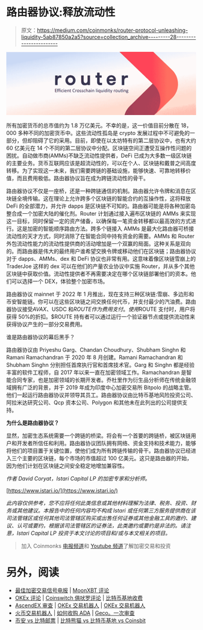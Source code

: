 # 路由器协议:释放流动性

> 原文：<https://medium.com/coinmonks/router-protocol-unleashing-liquidity-5ab87850a2a5?source=collection_archive---------28----------------------->

![](img/c522ceb6e352eef12948ccd8a759c69b.png)

所有加密货币的总市值约为 1.8 万亿美元。不幸的是，这一价值目前分散在 18，000 多种不同的加密货币中。这些流动性孤岛是 crypto 发展过程中不可避免的一部分，但却阻碍了它的采用。目前，即使在以太坊特有的第二层协议中，也有大约 60 亿美元在 14 个不同的第二层协议中分配。区块链空间正遭受互操作性问题的困扰。自动做市商(AMMs)不缺乏流动性提供者，DeFi 已成为大多数一级区块链的主要业务。货币互联网应该是超流动性的，可以在个人、区块链和戴普之间高度转移。为了实现这一未来，我们需要跨链的基础设施，能够快速、可靠地转移价值，而且费用极低。路由器协议旨在成为跨链流动性的骨干。

路由器协议不仅是一座桥，还是一种跨链通信的机制。路由器允许令牌和消息在区块链全境传输。这在理论上允许跨多个区块链的智能合约的互操作性，这将释放 DeFi 的全部潜力，并允许 dapps 是区块链不可知的。路由器可能是将各种加密岛整合成一个加密大陆的催化剂。Router 计划通过接入遍布区块链的 AMMs 来实现这一目标，同时保留一定的资产储备，以确保每一笔资金转移都以最高效的方式进行。这是加密的智能顺序路由方法。跨多个链接入 AMMs 是最大化路由器可桥接流动性的天才方式，同时消除了在智能合同中持有资金的需要。AMMs 和 Router 外包流动性能力的流动性提供商的活动增加是一个双赢的局面。这种关系是双向的。而路由器是伟大的最终用户谁希望交换令牌或移动他们在区块链；路由器协议对于 dapps、AMMs、dex 和 DeFi 协议也非常有用。这意味着像区块链雪崩上的 TraderJoe 这样的 dex 可以在他们的产量农业协议中实施 Router，并从多个其他区块链中获取价值。流动性提供者不再需要决定在哪个区块链部署他们的资本。他们可以选择一个 DEX，体验整个加密市场。

路由器协议 mainnet 于 2022 年 1 月推出，现在支持三种区块链:雪崩、多边形和币安智能链。你可以在这些区块链之间交换任何代币，并支付最少的汽油费。路由器协议接受$AVAX、$USDC 和$ROUTE 作为费用支付。使用$ROUTE 支付时，用户将获得 50%的折扣。$ROUTE 持有者可以通过运行一个验证器节点或提供流动性来获得协议产生的一部分交易费用。

谁是路由器协议的幕后黑手？

路由器协议由 Priyeshu Garg、Chandan Choudhury、Shubham Singhn 和 Ramani Ramachandran 于 2020 年 8 月创建。Ramani Ramachandran 和 Shubham Singhn 分别担任首席执行官和首席技术官。Garg 和 Singhn 都是经验丰富的软件工程师，自 2017 年以来一直在加密领域工作。Ramachandran 是智能合同专家，也是加密领域的长期开发者。乔杜里作为衍生品分析师在传统金融领域拥有广泛的背景，并于 2019 年成为印度中心加密交易所 Bitpolo 的战略主管。他们一起运行路由器协议并领导其员工。路由器协议由比特币基地风险投资公司、阿拉米达研究公司、Qcp 资本公司、Polygon 和其他未在此列出的公司提供支持。

**为什么是路由器协议？**

显然，加密生态系统需要一个跨链的桥梁。将会有一个首要的跨链桥，被区块链用户和开发者所信任和利用。路由器协议团队拥有网络、资金支持和技术能力，能够将他们的项目置于关键位置，使他们成为所有跨链传输的骨干。路由器协议已经进入三个主要的区块链，每个市场的市值超过 100 亿美元。这只是路由器的开始，因为他们计划在区块链之间安全稳定地增加兼容性。

*作者 David Coryat，Istari Capital LP 的加密专家和分析师。*

[https://www.istari.io/](https://www.istari.io/)

*此内容仅供参考，您不应将任何此类信息或其他材料理解为法律、税务、投资、财务或其他建议。本报告中的任何内容均不构成 Istari 或任何第三方服务提供商在该司法管辖区或任何其他司法管辖区购买或出售任何证券或其他金融工具的邀约、建议、认可或要约，根据该司法管辖区的证券法，此类邀约或要约是非法的。请注意，Istari Capital LP 投资于本文讨论的项目和/或与本文相关的项目。*

> 加入 Coinmonks [电报频道](https://t.me/coincodecap)和 [Youtube 频道](https://www.youtube.com/c/coinmonks/videos)了解加密交易和投资

# 另外，阅读

*   [最佳加密交易信号电报](/coinmonks/best-crypto-signals-telegram-5785cdbc4b2b) | [MoonXBT 评论](/coinmonks/moonxbt-review-6e4ab26d037)
*   [OKEx 评论](/coinmonks/okex-review-6b369304110f) | [Coinswitch 俱吠罗评论](/coinmonks/coinswitch-kuber-review-1a8dc5c7a739) | [比特币基地收费](/coinmonks/coinbase-fees-831e77d4f2c5)
*   [AscendEX 审查](/coinmonks/ascendex-review-53e829cf75fa) | [OKEx 交易机器人](/coinmonks/okex-trading-bots-234920f61e60) | [OKEx 交易机器人](/coinmonks/okex-trading-bots-234920f61e60)
*   [火币交易机器人](https://coincodecap.com/huobi-trading-bot) | [如何收购 ADA](https://coincodecap.com/buy-ada-cardano) | [Geco。一次审查](https://coincodecap.com/geco-one-review)
*   [币安 vs 比特邮票](https://coincodecap.com/binance-vs-bitstamp) | [比特熊猫 vs 比特币基地 vs Coinsbit](https://coincodecap.com/bitpanda-coinbase-coinsbit)